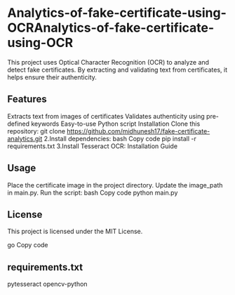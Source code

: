 # Analytics-of-fake-certificate-using-OCRAnalytics-of-fake-certificate-using-OCR
This project uses Optical Character Recognition (OCR) to analyze and detect fake certificates. By extracting and validating text from certificates, it helps ensure their authenticity.

## Features
Extracts text from images of certificates
Validates authenticity using pre-defined keywords
Easy-to-use Python script
Installation
Clone this repository:
git clone https://github.com/midhunesh17/fake-certificate-analytics.git
2.Install dependencies: bash Copy code pip install -r requirements.txt 3.Install Tesseract OCR: Installation Guide

## Usage
Place the certificate image in the project directory. Update the image_path in main.py. Run the script: bash Copy code python main.py

## License
This project is licensed under the MIT License.

go Copy code

## requirements.txt
pytesseract
opencv-python
